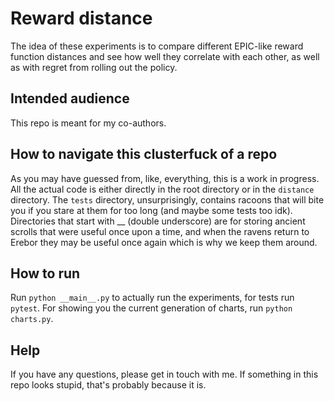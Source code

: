 # Reward distance
The idea of these experiments is to compare different EPIC-like
reward function distances and see how well they correlate with each other,
as well as with regret from rolling out the policy.

## Intended audience
This repo is meant for my co-authors.

## How to navigate this clusterfuck of a repo
As you may have guessed from, like, everything, this is a work in progress.
All the actual code is either directly in the root directory or in the `distance`
directory. The `tests` directory, unsurprisingly, contains racoons that will
bite you if you stare at them for too long (and maybe some tests too idk).
Directories that start with __ (double underscore) are for storing ancient
scrolls that were useful once upon a time, and when the ravens return to Erebor
they may be useful once again which is why we keep them around.

## How to run
Run `python __main__.py` to actually run the experiments, for tests run `pytest`.
For showing you the current generation of charts, run `python charts.py`.

## Help
If you have any questions, please get in touch with me. If something in this
repo looks stupid, that's probably because it is.
